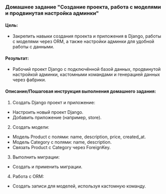 ### Домашнее задание "Создание проекта, работа с моделями и продвинутая настройка админки"
#### Цель:
- Закрепить навыки создания проекта и приложения в Django, работы с моделями через ORM, а также настройки админки для удобной работы с данными.
#### Результат:
- Рабочий проект Django с подключённой базой данных, продвинутой настройкой админки, кастомными командами и генерацией данных через фабрики.
#### Описание/Пошаговая инструкция выполнения домашнего задания:
1. Создать Django проект и приложение:
- Настроить новый проект Django.
- Добавить приложение (например, store).
2. Создать модели:
- Модель Product с полями: name, description, price, created_at.
- Модель Category с полями: name, description.
- Связать Product с Category через ForeignKey.
3. Выполнить миграции:
- Создать и применить миграции.
4. Работа с ORM:
- Создать записи для моделей, используя кастомную команду.
